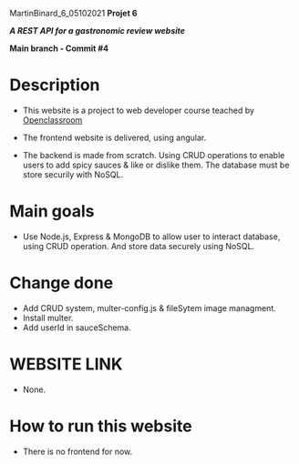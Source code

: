 MartinBinard_6_05102021
**Projet 6**

***A REST API for a gastronomic review website***

**Main branch - Commit #4**

# Description

* This website is a project to web developer course teached by [Openclassroom](https://openclassrooms.com/en/paths/141-web-developer)

* The frontend website is delivered, using angular.
* The backend is made from scratch. Using CRUD operations to enable users to add spicy sauces & like or dislike them. The database must be store securily with NoSQL.

# Main goals

* Use Node.js, Express & MongoDB to allow user to interact database, using CRUD operation. And store data securely using NoSQL. 

# Change done

* Add CRUD system, multer-config.js & fileSytem image managment.
* Install multer.
* Add userId in sauceSchema.

# WEBSITE LINK

* None.

# How to run this website

* There is no frontend for now.